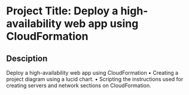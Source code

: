 # Project Title: Deploy a high-availability web app using CloudFormation
## Desciption
Deploy a high-availability web app using CloudFormation
•	Creating a project diagram using a lucid chart.
•	Scripting the instructions used for creating servers and network sections on CloudFormation.
